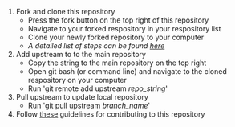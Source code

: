 1. Fork and clone this repository
    - Press the fork button on the top right of this repository
    - Navigate to your forked respository in your respository list
    - Clone your newly forked repository to your computer
    - *A detailed list of steps can be found [here](https://help.github.com/en/github/getting-started-with-github/fork-a-repo)*
2. Add upstream to to the main repository
    - Copy the string to the main repository on the top right
    - Open git bash (or command line) and navigate to the cloned respository on your computer
    - Run 'git remote add upstream *repo_string*'
3. Pull upstream to update local repository
    - Run 'git pull upstream *branch_name*'
4. Follow [these](/BTT_Contribution_Guidelines) guidelines for contributing to this repository
 